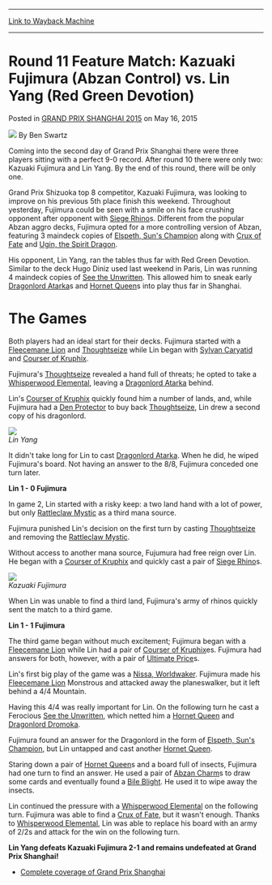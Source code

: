 
---
[Link to Wayback Machine](https://web.archive.org/web/20151118062232/http://magic.wizards.com/en/events/coverage/gpsha15/round-11-feature-match-kazuaki-fujimura-abzan-control-vs-lin-yang-red-green)

[_metadata_:author]:- "Ben Swartz"
[_metadata_:description]:- "Coming into the second day of Grand Prix Shanghai there were three players sitting with a perfect 9-0 record. After round 10 there were only two: Kazuaki Fujimura and Lin Yang. By the end of this round, there will be only one."
[_metadata_:generator]:- "Drupal 7 (http://drupal.org)"
[_metadata_:node]:- "389681"
[_metadata_:publish_date]:- "2015-05-16"
[_metadata_:source]:- "div-main-content"
[_metadata_:title]:- "Round 11 Feature Match: Kazuaki Fujimura (Abzan Control) vs. Lin Yang (Red Green Devotion)"
[_metadata_:wayback_capture_timestamp]:- "2015-11-18 06:22:32"
[_metadata_:wayback_raw_url]:- "https://web.archive.org/web/20151118062232id_/http://magic.wizards.com/en/events/coverage/gpsha15/round-11-feature-match-kazuaki-fujimura-abzan-control-vs-lin-yang-red-green"
[_metadata_:wayback_url]:- "http://magic.wizards.com/en/events/coverage/gpsha15/round-11-feature-match-kazuaki-fujimura-abzan-control-vs-lin-yang-red-green"
---


Round 11 Feature Match: Kazuaki Fujimura (Abzan Control) vs. Lin Yang (Red Green Devotion)
==========================================================================================



 Posted in [GRAND PRIX SHANGHAI 2015](/en/events/coverage/gpsha15)
 on May 16, 2015 






![](https://media.magic.wizards.com/styles/auth_small/public/images/person/benswa-author.jpg)
By Ben Swartz











Coming into the second day of Grand Prix Shanghai there were three players sitting with a perfect 9-0 record. After round 10 there were only two: Kazuaki Fujimura and Lin Yang. By the end of this round, there will be only one.


Grand Prix Shizuoka top 8 competitor, Kazuaki Fujimura, was looking to improve on his previous 5th place finish this weekend. Throughout yesterday, Fujimura could be seen with a smile on his face crushing opponent after opponent with [Siege Rhino](http://gatherer.wizards.com/Pages/Card/Details.aspx?name=Siege+Rhino)s. Different from the popular Abzan aggro decks, Fujimura opted for a more controlling version of Abzan, featuring 3 maindeck copies of [Elspeth, Sun's Champion](http://gatherer.wizards.com/Pages/Card/Details.aspx?name=Elspeth%2C+Sun%27s+Champion) along with [Crux of Fate](http://gatherer.wizards.com/Pages/Card/Details.aspx?name=Crux+of+Fate) and [Ugin, the Spirit Dragon](http://gatherer.wizards.com/Pages/Card/Details.aspx?name=Ugin%2C+the+Spirit+Dragon).


His opponent, Lin Yang, ran the tables thus far with Red Green Devotion. Similar to the deck Hugo Diniz used last weekend in Paris, Lin was running 4 maindeck copies of [See the Unwritten](http://gatherer.wizards.com/Pages/Card/Details.aspx?name=See+the+Unwritten). This allowed him to sneak early [Dragonlord Atarka](http://gatherer.wizards.com/Pages/Card/Details.aspx?name=Dragonlord+Atarka)s and [Hornet Queen](http://gatherer.wizards.com/Pages/Card/Details.aspx?name=Hornet+Queen)s into play thus far in Shanghai.


The Games
=========


Both players had an ideal start for their decks. Fujimura started with a [Fleecemane Lion](http://gatherer.wizards.com/Pages/Card/Details.aspx?name=Fleecemane+Lion) and [Thoughtseize](http://gatherer.wizards.com/Pages/Card/Details.aspx?name=Thoughtseize) while Lin began with [Sylvan Caryatid](http://gatherer.wizards.com/Pages/Card/Details.aspx?name=Sylvan+Caryatid) and [Courser of Kruphix](http://gatherer.wizards.com/Pages/Card/Details.aspx?name=Courser+of+Kruphix).


Fujimura's [Thoughtseize](http://gatherer.wizards.com/Pages/Card/Details.aspx?name=Thoughtseize) revealed a hand full of threats; he opted to take a [Whisperwood Elemental](http://gatherer.wizards.com/Pages/Card/Details.aspx?name=Whisperwood+Elemental), leaving a [Dragonlord Atarka](http://gatherer.wizards.com/Pages/Card/Details.aspx?name=Dragonlord+Atarka) behind.


Lin's [Courser of Kruphix](http://gatherer.wizards.com/Pages/Card/Details.aspx?name=Courser+of+Kruphix) quickly found him a number of lands, and, while Fujimura had a [Den Protector](http://gatherer.wizards.com/Pages/Card/Details.aspx?name=Den+Protector) to buy back [Thoughtseize](http://gatherer.wizards.com/Pages/Card/Details.aspx?name=Thoughtseize), Lin drew a second copy of his dragonlord.



![](https://media.wizards.com/2015/events/gpsha15/gpShanghai15_Day2FM11Lin.jpg)  
*Lin Yang*



It didn't take long for Lin to cast [Dragonlord Atarka](http://gatherer.wizards.com/Pages/Card/Details.aspx?name=Dragonlord+Atarka). When he did, he wiped Fujimura's board. Not having an answer to the 8/8, Fujimura conceded one turn later.



**Lin 1 - 0 Fujimura**



In game 2, Lin started with a risky keep: a two land hand with a lot of power, but only [Rattleclaw Mystic](http://gatherer.wizards.com/Pages/Card/Details.aspx?name=Rattleclaw+Mystic) as a third mana source.


Fujimura punished Lin's decision on the first turn by casting [Thoughtseize](http://gatherer.wizards.com/Pages/Card/Details.aspx?name=Thoughtseize) and removing the [Rattleclaw Mystic](http://gatherer.wizards.com/Pages/Card/Details.aspx?name=Rattleclaw+Mystic).


Without access to another mana source, Fujumura had free reign over Lin. He began with a [Courser of Kruphix](http://gatherer.wizards.com/Pages/Card/Details.aspx?name=Courser+of+Kruphix) and quickly cast a pair of [Siege Rhino](http://gatherer.wizards.com/Pages/Card/Details.aspx?name=Siege+Rhino)s.



![](https://media.wizards.com/2015/events/gpsha15/gpShanghai15_Day2FM11Fujimura.jpg)  
*Kazuaki Fujimura*



When Lin was unable to find a third land, Fujimura's army of rhinos quickly sent the match to a third game.



**Lin 1 - 1 Fujimura**



The third game began without much excitement; Fujimura began with a [Fleecemane Lion](http://gatherer.wizards.com/Pages/Card/Details.aspx?name=Fleecemane+Lion) while Lin had a pair of [Courser of Kruphix](http://gatherer.wizards.com/Pages/Card/Details.aspx?name=Courser+of+Kruphix)es. Fujimura had answers for both, however, with a pair of [Ultimate Price](http://gatherer.wizards.com/Pages/Card/Details.aspx?name=Ultimate+Price)s.


Lin's first big play of the game was a [Nissa, Worldwaker](http://gatherer.wizards.com/Pages/Card/Details.aspx?name=Nissa%2C+Worldwaker). Fujimura made his [Fleecemane Lion](http://gatherer.wizards.com/Pages/Card/Details.aspx?name=Fleecemane+Lion) Monstrous and attacked away the planeswalker, but it left behind a 4/4 Mountain.


Having this 4/4 was really important for Lin. On the following turn he cast a Ferocious [See the Unwritten](http://gatherer.wizards.com/Pages/Card/Details.aspx?name=See+the+Unwritten), which netted him a [Hornet Queen](http://gatherer.wizards.com/Pages/Card/Details.aspx?name=Hornet+Queen) and [Dragonlord Dromoka](http://gatherer.wizards.com/Pages/Card/Details.aspx?name=Dragonlord+Dromoka).


Fujimura found an answer for the Dragonlord in the form of [Elspeth, Sun's Champion](http://gatherer.wizards.com/Pages/Card/Details.aspx?name=Elspeth%2C+Sun%27s+Champion), but Lin untapped and cast another [Hornet Queen](http://gatherer.wizards.com/Pages/Card/Details.aspx?name=Hornet+Queen).


Staring down a pair of [Hornet Queen](http://gatherer.wizards.com/Pages/Card/Details.aspx?name=Hornet+Queen)s and a board full of insects, Fujimura had one turn to find an answer. He used a pair of [Abzan Charm](http://gatherer.wizards.com/Pages/Card/Details.aspx?name=Abzan+Charm)s to draw some cards and eventually found a [Bile Blight](http://gatherer.wizards.com/Pages/Card/Details.aspx?name=Bile+Blight). He used it to wipe away the insects.


Lin continued the pressure with a [Whisperwood Elemental](http://gatherer.wizards.com/Pages/Card/Details.aspx?name=Whisperwood+Elemental) on the following turn. Fujimura was able to find a [Crux of Fate](http://gatherer.wizards.com/Pages/Card/Details.aspx?name=Crux+of+Fate), but it wasn't enough. Thanks to [Whisperwood Elemental](http://gatherer.wizards.com/Pages/Card/Details.aspx?name=Whisperwood+Elemental), Lin was able to replace his board with an army of 2/2s and attack for the win on the following turn.



**Lin Yang defeats Kazuaki Fujimura 2-1 and remains undefeated at Grand Prix Shanghai!**



* [Complete coverage of Grand Prix Shanghai](/node/384346)







